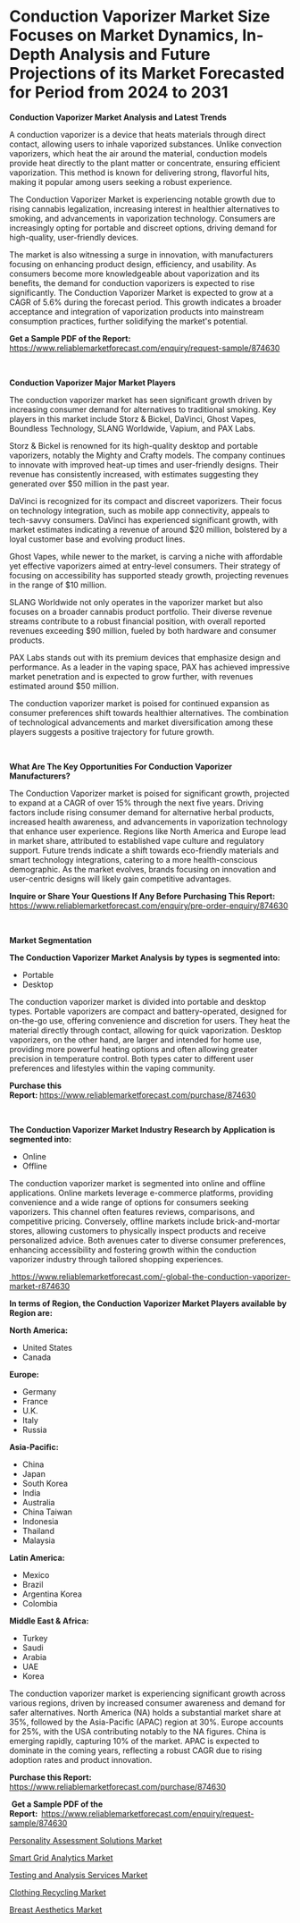 <p><h1>Conduction Vaporizer Market Size Focuses on Market Dynamics, In-Depth Analysis and Future Projections of its Market Forecasted for Period from 2024 to 2031</h1></p><p><strong>Conduction Vaporizer Market Analysis and Latest Trends</strong></p>
<p><p>A conduction vaporizer is a device that heats materials through direct contact, allowing users to inhale vaporized substances. Unlike convection vaporizers, which heat the air around the material, conduction models provide heat directly to the plant matter or concentrate, ensuring efficient vaporization. This method is known for delivering strong, flavorful hits, making it popular among users seeking a robust experience.</p><p>The Conduction Vaporizer Market is experiencing notable growth due to rising cannabis legalization, increasing interest in healthier alternatives to smoking, and advancements in vaporization technology. Consumers are increasingly opting for portable and discreet options, driving demand for high-quality, user-friendly devices.</p><p>The market is also witnessing a surge in innovation, with manufacturers focusing on enhancing product design, efficiency, and usability. As consumers become more knowledgeable about vaporization and its benefits, the demand for conduction vaporizers is expected to rise significantly. The Conduction Vaporizer Market is expected to grow at a CAGR of 5.6% during the forecast period. This growth indicates a broader acceptance and integration of vaporization products into mainstream consumption practices, further solidifying the market's potential.</p></p>
<p><strong>Get a Sample PDF of the Report:&nbsp;</strong> <a href="https://www.reliablemarketforecast.com/enquiry/request-sample/874630">https://www.reliablemarketforecast.com/enquiry/request-sample/874630</a></p>
<p>&nbsp;</p>
<p><strong>Conduction Vaporizer Major Market Players</strong></p>
<p><p>The conduction vaporizer market has seen significant growth driven by increasing consumer demand for alternatives to traditional smoking. Key players in this market include Storz & Bickel, DaVinci, Ghost Vapes, Boundless Technology, SLANG Worldwide, Vapium, and PAX Labs.</p><p>Storz & Bickel is renowned for its high-quality desktop and portable vaporizers, notably the Mighty and Crafty models. The company continues to innovate with improved heat-up times and user-friendly designs. Their revenue has consistently increased, with estimates suggesting they generated over $50 million in the past year.</p><p>DaVinci is recognized for its compact and discreet vaporizers. Their focus on technology integration, such as mobile app connectivity, appeals to tech-savvy consumers. DaVinci has experienced significant growth, with market estimates indicating a revenue of around $20 million, bolstered by a loyal customer base and evolving product lines.</p><p>Ghost Vapes, while newer to the market, is carving a niche with affordable yet effective vaporizers aimed at entry-level consumers. Their strategy of focusing on accessibility has supported steady growth, projecting revenues in the range of $10 million.</p><p>SLANG Worldwide not only operates in the vaporizer market but also focuses on a broader cannabis product portfolio. Their diverse revenue streams contribute to a robust financial position, with overall reported revenues exceeding $90 million, fueled by both hardware and consumer products.</p><p>PAX Labs stands out with its premium devices that emphasize design and performance. As a leader in the vaping space, PAX has achieved impressive market penetration and is expected to grow further, with revenues estimated around $50 million.</p><p>The conduction vaporizer market is poised for continued expansion as consumer preferences shift towards healthier alternatives. The combination of technological advancements and market diversification among these players suggests a positive trajectory for future growth.</p></p>
<p>&nbsp;</p>
<p><strong>What Are The Key Opportunities For Conduction Vaporizer Manufacturers?</strong></p>
<p><p>The Conduction Vaporizer market is poised for significant growth, projected to expand at a CAGR of over 15% through the next five years. Driving factors include rising consumer demand for alternative herbal products, increased health awareness, and advancements in vaporization technology that enhance user experience. Regions like North America and Europe lead in market share, attributed to established vape culture and regulatory support. Future trends indicate a shift towards eco-friendly materials and smart technology integrations, catering to a more health-conscious demographic. As the market evolves, brands focusing on innovation and user-centric designs will likely gain competitive advantages.</p></p>
<p><strong>Inquire or Share Your Questions If Any Before Purchasing This Report:</strong> <a href="https://www.reliablemarketforecast.com/enquiry/pre-order-enquiry/874630">https://www.reliablemarketforecast.com/enquiry/pre-order-enquiry/874630</a></p>
<p>&nbsp;</p>
<p><strong>Market Segmentation</strong></p>
<p><strong>The Conduction Vaporizer Market Analysis by types is segmented into:</strong></p>
<p><ul><li>Portable</li><li>Desktop</li></ul></p>
<p><p>The conduction vaporizer market is divided into portable and desktop types. Portable vaporizers are compact and battery-operated, designed for on-the-go use, offering convenience and discretion for users. They heat the material directly through contact, allowing for quick vaporization. Desktop vaporizers, on the other hand, are larger and intended for home use, providing more powerful heating options and often allowing greater precision in temperature control. Both types cater to different user preferences and lifestyles within the vaping community.</p></p>
<p><strong>Purchase this Report:&nbsp;</strong><a href="https://www.reliablemarketforecast.com/purchase/874630">https://www.reliablemarketforecast.com/purchase/874630</a></p>
<p>&nbsp;</p>
<p><strong>The Conduction Vaporizer Market Industry Research by Application is segmented into:</strong></p>
<p><ul><li>Online</li><li>Offline</li></ul></p>
<p><p>The conduction vaporizer market is segmented into online and offline applications. Online markets leverage e-commerce platforms, providing convenience and a wide range of options for consumers seeking vaporizers. This channel often features reviews, comparisons, and competitive pricing. Conversely, offline markets include brick-and-mortar stores, allowing customers to physically inspect products and receive personalized advice. Both avenues cater to diverse consumer preferences, enhancing accessibility and fostering growth within the conduction vaporizer industry through tailored shopping experiences.</p></p>
<p><a href="https://www.reliablemarketforecast.com/-global-the-conduction-vaporizer-market-r874630">&nbsp;https://www.reliablemarketforecast.com/-global-the-conduction-vaporizer-market-r874630</a></p>
<p><strong>In terms of Region, the Conduction Vaporizer Market Players available by Region are:</strong></p>
<p>
    <p> <strong> North America: </strong>
        <ul>
            <li>United States</li>
            <li>Canada</li>
        </ul>
        </p> 
    <p> <strong> Europe: </strong>
        <ul>
            <li>Germany</li>
            <li>France</li>
            <li>U.K.</li>
            <li>Italy</li>
            <li>Russia</li>
        </ul>
        </p> 
    <p> <strong> Asia-Pacific: </strong>
        <ul>
            <li>China</li>
            <li>Japan</li>
            <li>South Korea</li>
            <li>India</li>
            <li>Australia</li>
            <li>China Taiwan</li>
            <li>Indonesia</li>
            <li>Thailand</li>
            <li>Malaysia</li>
        </ul>
        </p> 
    <p> <strong> Latin America: </strong>
        <ul>
            <li>Mexico</li>
            <li>Brazil</li>
            <li>Argentina Korea</li>
            <li>Colombia</li>
        </ul>
        </p> 
    <p> <strong> Middle East & Africa: </strong>
        <ul>
            <li>Turkey</li>
            <li>Saudi</li>
            <li>Arabia</li>
            <li>UAE</li>
            <li>Korea</li>
        </ul>
    </p>
    </p>
<p><p>The conduction vaporizer market is experiencing significant growth across various regions, driven by increased consumer awareness and demand for safer alternatives. North America (NA) holds a substantial market share at 35%, followed by the Asia-Pacific (APAC) region at 30%. Europe accounts for 25%, with the USA contributing notably to the NA figures. China is emerging rapidly, capturing 10% of the market. APAC is expected to dominate in the coming years, reflecting a robust CAGR due to rising adoption rates and product innovation.</p></p>
<p><strong>Purchase this Report: </strong><a href="https://www.reliablemarketforecast.com/purchase/874630">https://www.reliablemarketforecast.com/purchase/874630</a></p>
<p>&nbsp;<strong>Get a Sample PDF of the Report:&nbsp;&nbsp;</strong><a href="https://www.reliablemarketforecast.com/enquiry/request-sample/874630">https://www.reliablemarketforecast.com/enquiry/request-sample/874630</a></p>
<p><strong></strong></p>
<p><p><a href="https://www.linkedin.com/pulse/global-personality-assessment-solutions-market-sector-types-w1rjc?trackingId=8f65hrkWCYNQE8pDpNp9xw%3D%3D">Personality Assessment Solutions Market</a></p><p><a href="https://www.linkedin.com/pulse/smart-grid-analytics-market-growth-segmentation-regional-fqeqe?trackingId=WUFXRxHTT6qr6fmFKj1d9w%3D%3D">Smart Grid Analytics Market</a></p><p><a href="https://www.linkedin.com/pulse/global-market-pulse-trends-growth-analysis-testing-services-0vsce?trackingId=7NaacbOLQj6Of8T1VT8NFA%3D%3D">Testing and Analysis Services Market</a></p><p><a href="https://www.linkedin.com/pulse/clothing-recycling-industry-insights-report-analyzing-market-3hune?trackingId=r1fh7M0R3S74Nou4N3QpPw%3D%3D">Clothing Recycling Market</a></p><p><a href="https://www.linkedin.com/pulse/market-forecast-global-breast-aesthetics-trends-impact-analysis-hei5f?trackingId=RC63PpJxQxKbUsQTz2u2og%3D%3D">Breast Aesthetics Market</a></p></p>